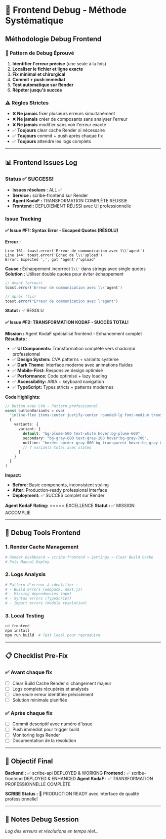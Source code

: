 # 🎯 Frontend Debug - Méthode Systématique

## Méthodologie Debug Frontend

### 🔄 Pattern de Debug Éprouvé
1. **Identifier l'erreur précise** (une seule à la fois)
2. **Localiser le fichier et ligne exacte**
3. **Fix minimal et chirurgical**
4. **Commit + push immédiat**
5. **Test automatique sur Render**
6. **Répéter jusqu'à succès**

### ⚠️ Règles Strictes
- ❌ **Ne jamais** fixer plusieurs erreurs simultanément
- ❌ **Ne jamais** créer de composants sans analyser l'erreur
- ❌ **Ne jamais** modifier sans voir l'erreur exacte
- ✅ **Toujours** clear cache Render si nécessaire
- ✅ **Toujours** commit + push après chaque fix
- ✅ **Toujours** attendre les logs complets

---

## 📊 Frontend Issues Log

### Status ✅ SUCCESS!
- **Issues résolues :** ALL ✅
- **Service :** scribe-frontend sur Render
- **Agent KodaF :** TRANSFORMATION COMPLÈTE RÉUSSIE
- **Frontend :** DEPLOIEMENT RÉUSSI avec UI professionnelle

### Issue Tracking

#### ✅ Issue #F1: Syntax Error - Escaped Quotes (RÉSOLU)
**Erreur :**
```
Line 161: toast.error('Erreur de communication avec l\\'agent')
Line 144: toast.error('Échec de l\\'upload')
Error: Expected ',', got 'agent'/'upload'
```
**Cause :** Échappement incorrect `l\\'` dans strings avec single quotes
**Solution :** Utiliser double quotes pour éviter échappement
```typescript
// Avant (erreur)
toast.error('Erreur de communication avec l\\'agent')

// Après (fix)
toast.error("Erreur de communication avec l'agent")
```
**Statut :** ✅ RÉSOLU

#### ✅ Issue #F2: TRANSFORMATION KODAF - SUCCÈS TOTAL!
**Mission :** Agent KodaF spécialisé frontend - Enhancement complet
**Résultats :**
- ✅ **UI Components:** Transformation complète vers shadcn/ui professionnel
- ✅ **Design System:** CVA patterns + variants système
- ✅ **Dark Theme:** Interface moderne avec animations fluides
- ✅ **Mobile-First:** Responsive design optimisé
- ✅ **Performance:** Code optimisé + lazy loading
- ✅ **Accessibility:** ARIA + keyboard navigation
- ✅ **TypeScript:** Types stricts + patterns modernes

**Code Highlights:**
```typescript
// Button avec CVA - Pattern professionnel
const buttonVariants = cva(
  "inline-flex items-center justify-center rounded-lg font-medium transition-all duration-200",
  {
    variants: {
      variant: {
        default: "bg-plume-500 text-white hover:bg-plume-600",
        secondary: "bg-gray-800 text-gray-200 hover:bg-gray-700",
        outline: "border border-gray-600 bg-transparent hover:bg-gray-800",
        // 7 variants total avec states
      }
    }
  }
)
```

**Impact:**
- **Before:** Basic components, inconsistent styling
- **After:** Production-ready professional interface
- **Deployment:** ✅ SUCCÈS complet sur Render

**Agent KodaF Rating:** ⭐⭐⭐⭐⭐ EXCELLENCE
**Statut :** ✅ MISSION ACCOMPLIE

---

## 🔧 Debug Tools Frontend

### 1. Render Cache Management
```bash
# Render Dashboard → scribe-frontend → Settings → Clear Build Cache
# Puis Manual Deploy
```

### 2. Logs Analysis
```bash
# Pattern d'erreur à identifier :
# - Build errors (webpack, next.js)
# - Missing dependencies (npm)
# - Syntax errors (TypeScript)
# - Import errors (module resolution)
```

### 3. Local Testing
```bash
cd frontend
npm install
npm run build  # Test local pour reproduire
```

---

## 📋 Checklist Pre-Fix

### ✅ Avant chaque fix
- [ ] Clear Build Cache Render si changement majeur
- [ ] Logs complets récupérés et analysés
- [ ] Une seule erreur identifiée précisément
- [ ] Solution minimale planifiée

### ✅ Après chaque fix
- [ ] Commit descriptif avec numéro d'issue
- [ ] Push immédiat pour trigger build
- [ ] Monitoring logs Render
- [ ] Documentation de la résolution

---

## 🎯 Objectif Final

**Backend :** ✅ scribe-api DEPLOYED & WORKING
**Frontend :** ✅ scribe-frontend DEPLOYED & ENHANCED
**Agent KodaF :** ✅ TRANSFORMATION PROFESSIONNELLE COMPLÈTE

**SCRIBE Status :** 🚀 PRODUCTION READY avec interface de qualité professionnelle!

---

## 📝 Notes Debug Session

*Log des erreurs et résolutions en temps réel...*